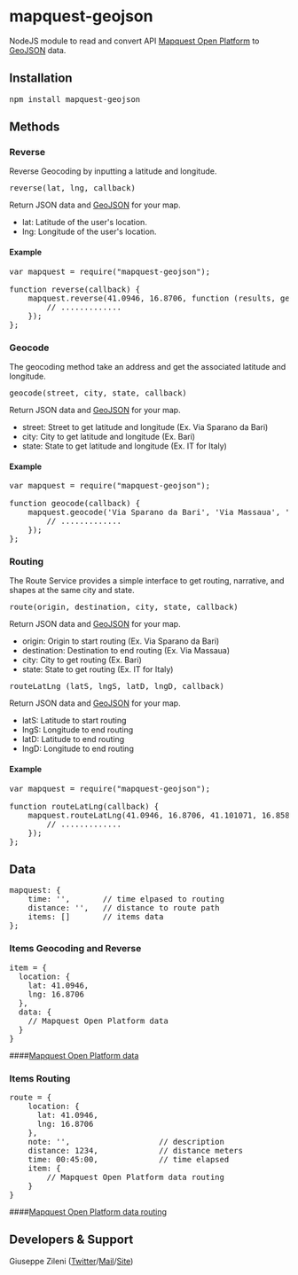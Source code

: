 # mapquest-geojson
NodeJS module to read and convert API [Mapquest Open Platform](http://open.mapquestapi.com) to [GeoJSON](http://geojson.org) data.

## Installation

<pre>npm install mapquest-geojson</pre>

## Methods

### Reverse
Reverse Geocoding by inputting a latitude and longitude. 

<pre>reverse(lat, lng, callback)</pre>
Return JSON data and [GeoJSON](http://geojson.org) for your map.

* lat: Latitude of the user's location.  
* lng: Longitude of the user's location. 

#### Example

<pre>
var mapquest = require("mapquest-geojson");

function reverse(callback) {
    mapquest.reverse(41.0946, 16.8706, function (results, geojson) { 
        // .............    
    });
};
</pre>

### Geocode
The geocoding method take an address and get the associated latitude and longitude.

<pre>geocode(street, city, state, callback)</pre>
Return JSON data and [GeoJSON](http://geojson.org) for your map.

* street: Street to get latitude and longitude  (Ex. Via Sparano da Bari)  
* city: City to get latitude and longitude   (Ex. Bari)
* state: State to get latitude and longitude (Ex. IT for Italy)

#### Example

<pre>
var mapquest = require("mapquest-geojson");

function geocode(callback) {
    mapquest.geocode('Via Sparano da Bari', 'Via Massaua', 'Bari, 'IT', function (results, geojson) { 
        // .............    
    });
};
</pre>

### Routing
The Route Service provides a simple interface to get routing, narrative, and shapes at the same city and state.

<pre>route(origin, destination, city, state, callback)</pre>
Return JSON data and [GeoJSON](http://geojson.org) for your map.

* origin: Origin to start routing (Ex. Via Sparano da Bari)  
* destination: Destination to end routing   (Ex. Via Massaua)
* city: City to get routing (Ex. Bari)
* state: State to get routing (Ex. IT for Italy)

<pre>routeLatLng (latS, lngS, latD, lngD, callback)</pre>
Return JSON data and [GeoJSON](http://geojson.org) for your map.

* latS: Latitude to start routing  
* lngS: Longitude to end routing   
* latD: Latitude to end routing 
* lngD: Longitude to end routing 


#### Example

<pre>
var mapquest = require("mapquest-geojson");

function routeLatLng(callback) {
    mapquest.routeLatLng(41.0946, 16.8706, 41.101071, 16.8588921, function (results, geojson) { 
        // .............    
    });
};
</pre>

## Data

<pre>
mapquest: {
    time: '',       // time elpased to routing 
    distance: '',   // distance to route path
    items: []       // items data
};
</pre>

### Items Geocoding and Reverse
<pre>
item = { 
  location: {
    lat: 41.0946,
    lng: 16.8706
  },
  data: {
    // Mapquest Open Platform data
  }
}
</pre>

####[Mapquest Open Platform data](http://open.mapquestapi.com/geocoding/#optionssample)

### Items Routing
<pre>
route = {
    location: {
      lat: 41.0946, 
      lng: 16.8706  
    },
    note: '',                   // description
    distance: 1234,             // distance meters 
    time: 00:45:00,             // time elapsed
    item: {
        // Mapquest Open Platform data routing
    }
}
</pre>

####[Mapquest Open Platform data routing](http://open.mapquestapi.com/directions/#response)

## Developers & Support
Giuseppe Zileni ([Twitter](https://twitter.com/gzileni)/[Mail](mailto:me@gzileni.name)/[Site](http://www.gzileni.name))

